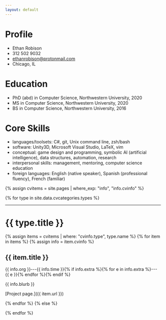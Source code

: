 ```yaml
---
layout: default
---
```


# Profile

- Ethan Robison
- 312 502 9032
- ethanrobison@protonmail.com
- Chicago, IL

# Education
- PhD (abd) in Computer Science, Northwestern University, 2020
- MS in Computer Science, Northwestern University, 2020
- BS in Computer Science, Northwestern University, 2016

# Core Skills
- languages/toolsets: C#, git, Unix command line, zsh/bash
- software: Unity3D, Microsoft Visual Studio, LaTeX, vim
- conceptual: game design and programming, symbolic AI (artificial
  intelligence), data structures, automation, research
- interpersonal skills: management, mentoring, computer science
  education
- foreign languages: English (native speaker), Spanish (professional
  fluency), French (familiar)

{% assign cvitems = site.pages | where_exp: "info", "info.cvinfo" %}

{% for type in site.data.cvcategories.types %}

---

# {{ type.title }}

{% assign items = cvitems | where: "cvinfo.type", type.name %}
{% for item in items %}
{% assign info = item.cvinfo %}
## {{ item.title }}

<span class="gray">
{{ info.org }}---{{ info.time }}{% if info.extra %}{% for e in info.extra %}---{{ e }}{% endfor %}{% endif %}
</span>

{{ info.blurb }}

[Project page.]({{ item.url }})

{% endfor %}
{% else %}
<!-- Nothing here! -->
{% endfor %}

<!-- TODO teaching -->
<!-- TODO hobbies and interests -->
